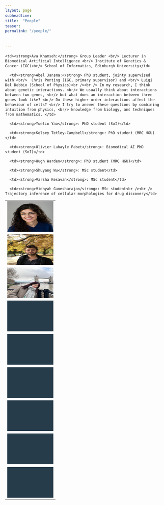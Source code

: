 ```yaml
---
layout: page
subheadline:
title:  "People"
teaser: 
permalink: "/people/"


---
```

<!-- <strong>Ava Khamseh:</strong> Group Leader & Lecturer in Biomedical Artifical Intelligence, [Institute of Genetics & Cancer][1] (IGC) and the [School of Informatics][2]<br/> -->

<table>
  <tr>
    <td> <img src="../images/GroupLeader_biomedAI.jpg"  alt="Ava Khamseh" width = 150px height = 100px ></td>

    <td><strong>Ava Khamseh:</strong> Group Leader <br/> Lecturer in Biomedical Artificial Intelligence <br/> Institute of Genetics & Cancer (IGC)<br/> School of Informatics, Edinburgh University</td>
   </tr> 
   <tr>
      <td><img src="../images/abel_jansma.jpeg" alt="Abel Jansma" width = 150px height = 100px></td>

      <td><strong>Abel Jansma:</strong> PhD student, jointy supervised with <br/>  Chris Ponting (IGC, primary supervisor) and <br/> Luigi Del Debbio (School of Physics)<br /><br /> In my research, I think about genetic interactions. <br/> We usually think about interactions between two genes, <br/> but what does an interaction between three genes look like? <br/> Do these higher-order interactions affect the behaviour of cells? <br/> I try to answer these questions by combining intuition from physics, <br/> knowledge from biology, and techniques from mathematics. </td>
  </tr>
     <tr>
      <td><img src="../images/yuelin_yao.png" alt="Yuelin Yao" width = 150px height = 100px></td>

      <td><strong>Yuelin Yao</strong>: PhD student (SoI)</td>
  </tr>
     <tr>
      <td><img src="../images/../images/group_member.png" alt="Kelsey Tetley-Campbell" width = 150px height = 100px></td>

      <td><strong>Kelsey Tetley-Campbell</strong>: PhD student (MRC HGU)</td>
  </tr>
   <tr>
      <td><img src="../images/../images/group_member.png" alt="Olivier Labayle Pabet" width = 150px height = 100px></td>

      <td><strong>Olivier Labayle Pabet</strong>: Biomedical AI PhD student (SoI)</td>
  </tr>
   <tr>
      <td><img src="../images/../images/group_member.png" alt="Hugh Warden" width = 150px height = 100px></td>

      <td><strong>Hugh Warden</strong>: PhD student (MRC HGU)</td>
  </tr>
   <tr>
      <td><img src="../images/../images/group_member.png" alt="Shuyang Wu" width = 150px height = 100px></td>

      <td><strong>Shuyang Wu</strong>: MSc student</td>
  </tr>
   <tr>
      <td><img src="../images/../images/group_member.png" alt="Varsha Kesavan" width = 150px height = 100px></td>

      <td><strong>Varsha Kesavan</strong>: MSc student</td>
  </tr>
   <tr>
      <td><img src="../images/../images/group_member.png" alt="Vidhyah Ganesharaja" width = 150px height = 100px></td>

      <td><strong>Vidhyah Ganesharaja</strong>: MSc student<br /><br /> Trajectory inference of cellular morphologies for drug discovery</td>

  </tr>
</table>


 [1]: https://www.ed.ac.uk/institute-genetics-cancer
 [2]: https://www.ed.ac.uk/informatics